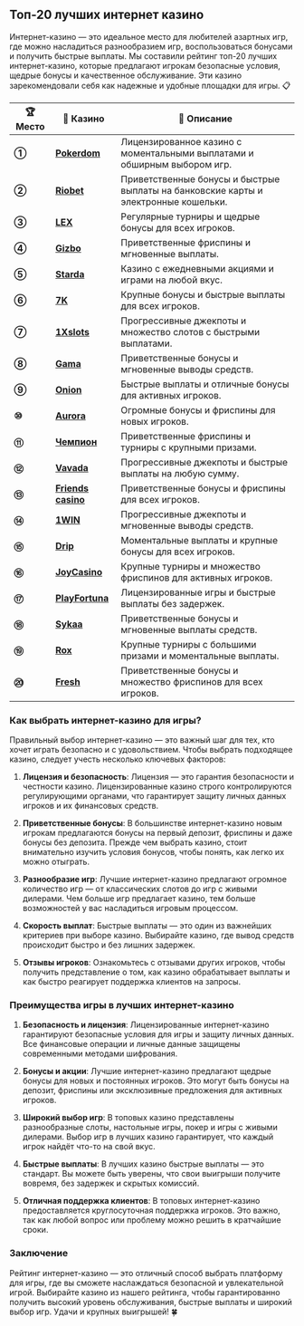 ## Топ-20 лучших интернет казино

Интернет-казино — это идеальное место для любителей азартных игр, где можно насладиться разнообразием игр, воспользоваться бонусами и получить быстрые выплаты. Мы составили рейтинг топ-20 лучших интернет-казино, которые предлагают игрокам безопасные условия, щедрые бонусы и качественное обслуживание. Эти казино зарекомендовали себя как надежные и удобные площадки для игры. 📋

| **🏆 Место** | **🎰 Казино** | **💬 Описание** |
|-------------|-------------|----------------|
| **①** | [**Pokerdom**](https://brandplay.link/4k77v2yx) | Лицензированное казино с моментальными выплатами и обширным выбором игр. |
| **②** | [**Riobet**](https://brandplay.link/7xBLTPyj) | Приветственные бонусы и быстрые выплаты на банковские карты и электронные кошельки. |
| **③** | [**LEX**](https://brandplay.link/zW4hdDFV) | Регулярные турниры и щедрые бонусы для всех игроков. |
| **④** | [**Gizbo**](https://brandplay.link/bprXw4YV) | Приветственные фриспины и мгновенные выплаты. |
| **⑤** | [**Starda**](https://brandplay.link/fB7xwRFL) | Казино с ежедневными акциями и играми на любой вкус. |
| **⑥** | [**7K**](https://brandplay.link/BvQyFShp) | Крупные бонусы и быстрые выплаты для всех игроков. |
| **⑦** | [**1Xslots**](https://brandplay.link/hSB1khtr) | Прогрессивные джекпоты и множество слотов с быстрыми выплатами. |
| **⑧** | [**Gama**](https://brandplay.link/j6NMKsDz) | Приветственные бонусы и мгновенные выводы средств. |
| **⑨** | [**Onion**](https://brandplay.link/zBGRVpQ9) | Быстрые выплаты и отличные бонусы для активных игроков. |
| **⑩** | [**Aurora**](https://10trafic-stat2.com/click/668546556bcc6313411604bd/6766/13032/subaccount) | Огромные бонусы и фриспины для новых игроков. |
| **⑪** | [**Чемпион**](https://temon-gter.cfd/go/lRq?p80412p304504pcc44t17455) | Приветственные фриспины и турниры с крупными призами. |
| **⑫** | [**Vavada**](https://vavadapartner.pro/?promo=ea5c9275-6854-4505-94fc-95ab18221945-linkb2) | Прогрессивные джекпоты и быстрые выплаты на любую сумму. |
| **⑬** | [**Friends casino**](https://gofriends.vc/linkb2) | Приветственные бонусы и фриспины для всех игроков. |
| **⑭** | [**1WIN**](https://brandplay.link/smXVpBbG) | Прогрессивные джекпоты и мгновенные выводы средств. |
| **⑮** | [**Drip**](https://drp-ircp01.com/c07e6a3db) | Моментальные выплаты и крупные бонусы для всех игроков. |
| **⑯** | [**JoyCasino**](https://rpc30.call2me.pro/?/ru/registration?apkpop=0&partner=p24970p3291217pc98f) | Крупные турниры и множество фриспинов для активных игроков. |
| **⑰** | [**PlayFortuna**](https://fortunapromo.net/alt/playfortuna/registration?0dc4a9362a71feb7e3f165fb8e766f70) | Лицензированные игры и быстрые выплаты без задержек. |
| **⑱** | [**Sykaa**](https://s-two-way.com/?source=linkb2&pid=30697) | Приветственные бонусы и мгновенные выплаты средств. |
| **⑲** | [**Rox**](https://rox-pvwfpjgcxe.com/cb1ee18a5) | Крупные турниры с большими призами и моментальные выплаты. |
| **⑳** | [**Fresh**](https://fresh-eumwkxwao.com/c3f7b485d) | Приветственные бонусы и множество фриспинов для всех игроков. |

### Как выбрать интернет-казино для игры?

Правильный выбор интернет-казино — это важный шаг для тех, кто хочет играть безопасно и с удовольствием. Чтобы выбрать подходящее казино, следует учесть несколько ключевых факторов:

1. **Лицензия и безопасность**: Лицензия — это гарантия безопасности и честности казино. Лицензированные казино строго контролируются регулирующими органами, что гарантирует защиту личных данных игроков и их финансовых средств.
   
2. **Приветственные бонусы**: В большинстве интернет-казино новым игрокам предлагаются бонусы на первый депозит, фриспины и даже бонусы без депозита. Прежде чем выбрать казино, стоит внимательно изучить условия бонусов, чтобы понять, как легко их можно отыграть.

3. **Разнообразие игр**: Лучшие интернет-казино предлагают огромное количество игр — от классических слотов до игр с живыми дилерами. Чем больше игр предлагает казино, тем больше возможностей у вас насладиться игровым процессом.

4. **Скорость выплат**: Быстрые выплаты — это один из важнейших критериев при выборе казино. Выбирайте казино, где вывод средств происходит быстро и без лишних задержек.

5. **Отзывы игроков**: Ознакомьтесь с отзывами других игроков, чтобы получить представление о том, как казино обрабатывает выплаты и как быстро реагирует поддержка клиентов на запросы.

### Преимущества игры в лучших интернет-казино

1. **Безопасность и лицензия**: Лицензированные интернет-казино гарантируют безопасные условия для игры и защиту личных данных. Все финансовые операции и личные данные защищены современными методами шифрования.
   
2. **Бонусы и акции**: Лучшие интернет-казино предлагают щедрые бонусы для новых и постоянных игроков. Это могут быть бонусы на депозит, фриспины или эксклюзивные предложения для активных игроков.

3. **Широкий выбор игр**: В топовых казино представлены разнообразные слоты, настольные игры, покер и игры с живыми дилерами. Выбор игр в лучших казино гарантирует, что каждый игрок найдёт что-то на свой вкус.

4. **Быстрые выплаты**: В лучших казино быстрые выплаты — это стандарт. Вы можете быть уверены, что свои выигрыши получите вовремя, без задержек и скрытых комиссий.

5. **Отличная поддержка клиентов**: В топовых интернет-казино предоставляется круглосуточная поддержка игроков. Это важно, так как любой вопрос или проблему можно решить в кратчайшие сроки.

### Заключение
Рейтинг интернет-казино — это отличный способ выбрать платформу для игры, где вы сможете наслаждаться безопасной и увлекательной игрой. Выбирайте казино из нашего рейтинга, чтобы гарантированно получить высокий уровень обслуживания, быстрые выплаты и широкий выбор игр. Удачи и крупных выигрышей! 🍀
